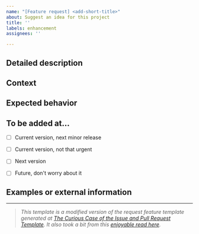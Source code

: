 ```yaml
---
name: "[Feature request] <add-short-title>"
about: Suggest an idea for this project
title: ''
labels: enhancement
assignees: ''

---
```


<!--- Please, provide a general summary of the request in the Title above -->

## Detailed description
<!--- Provide a more detailed introduction of the issue, or, if you will, using user stories work just fine as well -->



## Context
<!--- What's the problem your feature is trying to solve? -->



## Expected behavior
<!--- What's the expected specific output from your feature, in your opinion? -->



## To be added at...
- [ ] Current version, next minor release
- [ ] Current version, not that urgent
- [ ] Next version
- [ ] Future, don't worry about it



## Examples or external information
<!--- Do you've any example or links to share, that includes a similar function or something that somehow illustrates your request? -->

------
>*This template is a modified version of the request feature template generated at [The Curious Case of the Issue and Pull Request Template](https://www.talater.com/open-source-templates/#/). It also took a bit from this [enjoyable read here](https://medium.com/nyc-planning-digital/writing-a-proper-github-issue-97427d62a20f).*
